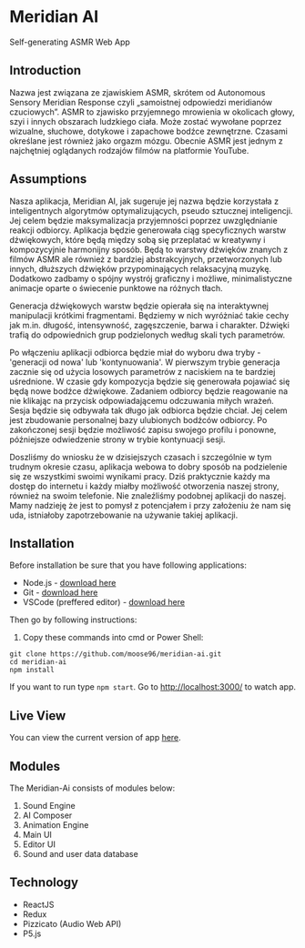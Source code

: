 # Meridian AI
Self-generating ASMR Web App

## Introduction
Nazwa jest związana ze zjawiskiem ASMR, skrótem od Autonomous Sensory Meridian Response  czyli „samoistnej odpowiedzi meridianów czuciowych”.  ASMR to zjawisko przyjemnego mrowienia w okolicach głowy, szyi i innych obszarach ludzkiego ciała. Może zostać wywołane poprzez wizualne, słuchowe, dotykowe i zapachowe bodźce zewnętrzne. Czasami określane jest również jako orgazm mózgu. Obecnie ASMR jest jednym z najchętniej oglądanych rodzajów filmów na platformie YouTube.

## Assumptions
Nasza aplikacja, Meridian AI, jak sugeruje jej nazwa będzie korzystała z inteligentnych algorytmów optymalizujących, pseudo sztucznej inteligencji. Jej celem będzie maksymalizacja przyjemności poprzez uwzględnianie reakcji odbiorcy. Aplikacja będzie generowała ciąg specyficznych warstw dźwiękowych, które będą między sobą się przeplatać w kreatywny i kompozycyjnie harmonijny sposób. Będą to warstwy dźwięków znanych z filmów ASMR ale również z bardziej abstrakcyjnych, przetworzonych lub innych, dłuższych dźwięków przypominających relaksacyjną muzykę. Dodatkowo zadbamy o spójny wystrój graficzny i możliwe, minimalistyczne animacje oparte o świecenie punktowe na różnych tłach.

Generacja dźwiękowych warstw będzie opierała się na interaktywnej manipulacji krótkimi fragmentami. Będziemy w nich wyróżniać takie cechy jak m.in. długość, intensywność, zagęszczenie, barwa i charakter. Dźwięki trafią do odpowiednich grup podzielonych według skali tych parametrów.

Po włączeniu aplikacji odbiorca będzie miał do wyboru dwa tryby - 'generacji od nowa' lub 'kontynuowania'. W pierwszym trybie generacja zacznie się od użycia losowych parametrów z naciskiem na te bardziej uśrednione. W czasie gdy kompozycja będzie się generowała pojawiać się będą nowe bodźce dźwiękowe. Zadaniem odbiorcy będzie reagowanie na nie klikając na przycisk odpowiadającemu odczuwania miłych wrażeń. Sesja będzie się odbywała tak długo jak odbiorca będzie chciał. Jej celem jest zbudowanie personalnej bazy ulubionych bodźców odbiorcy. Po zakończonej sesji będzie możliwość zapisu swojego profilu i ponowne, późniejsze odwiedzenie strony w trybie kontynuacji sesji.

Doszliśmy do wniosku że w dzisiejszych czasach i szczególnie w tym trudnym okresie czasu, aplikacja webowa to dobry sposób na podzielenie się ze wszystkimi swoimi wynikami pracy. Dziś praktycznie każdy ma dostęp do internetu i każdy miałby możliwość otworzenia naszej strony, również na swoim telefonie. Nie znaleźliśmy podobnej aplikacji do naszej. Mamy nadzieję że jest to pomysł z potencjałem i przy założeniu że nam się uda, istniałoby zapotrzebowanie na używanie takiej aplikacji.

## Installation
Before installation be sure that you have following applications:
* Node.js - [download here](https://nodejs.org/en/)
* Git - [download here](https://git-scm.com/downloads)
* VSCode (preffered editor) - [download here](https://code.visualstudio.com/download)

Then go by following instructions:
1. Copy these commands into cmd or Power Shell:
```
git clone https://github.com/moose96/meridian-ai.git
cd meridian-ai
npm install
```

If you want to run type ```npm start```. Go to [http://localhost:3000/](http://localhost:3000/) to watch app.

## Live View
You can view the current version of app [here](https://meridian-ai.netlify.app/).

## Modules
The Meridian-Ai consists of modules below:
1. Sound Engine
2. AI Composer
3. Animation Engine
4. Main UI
5. Editor UI
6. Sound and user data database

## Technology
* ReactJS
* Redux
* Pizzicato (Audio Web API)
* P5.js